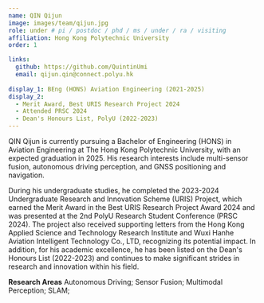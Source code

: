 ```yaml
---
name: QIN Qijun
image: images/team/qijun.jpg
role: under # pi / postdoc / phd / ms / under / ra / visiting
affiliation: Hong Kong Polytechnic University
order: 1

links:
  github: https://github.com/QuintinUmi
  email: qijun.qin@connect.polyu.hk
  
display_1: BEng (HONS) Aviation Engineering (2021-2025)
display_2: 
  - Merit Award, Best URIS Research Project 2024  
  - Attended PRSC 2024  
  - Dean's Honours List, PolyU (2022-2023)  
---
```


<!--  Add a short self introduction here -->
<!-- Like Research Areas -->

QIN Qijun is currently pursuing a Bachelor of Engineering (HONS) in Aviation Engineering at The Hong Kong Polytechnic University, with an expected graduation in 2025. His research interests include multi-sensor fusion, autonomous driving perception, and GNSS positioning and navigation.

During his undergraduate studies, he completed the 2023-2024 Undergraduate Research and Innovation Scheme (URIS) Project, which earned the Merit Award in the Best URIS Research Project Award 2024 and was presented at the 2nd PolyU Research Student Conference (PRSC 2024). The project also received supporting letters from the Hong Kong Applied Science and Technology Research Institute and Wuxi Hanhe Aviation Intelligent Technology Co., LTD, recognizing its potential impact. In addition, for his academic excellence, he has been listed on the Dean's Honours List (2022-2023) and continues to make significant strides in research and innovation within his field.

**Research Areas**
Autonomous Driving; Sensor Fusion; Multimodal Perception; SLAM;
